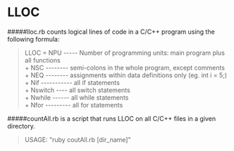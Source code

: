 LLOC
========

#####lloc.rb counts logical lines of code in a C/C++ program using the following formula:
> LLOC = NPU ----- Number of programming units: main program plus all functions  
    \+ NSC -------- semi-colons in the whole program, except comments    
    \+ NEQ -------- assignments within data definitions only (eg. int i = 5;)   
    \+ Nif ----------- all if statements  
    \+ Nswitch ---- all switch statements  
    \+ Nwhile ------ all while statements  
    \+ Nfor	--------- all for statements  
     		  	

#####countAll.rb is a script that runs LLOC on all C/C++ files in a given directory. 
> USAGE: "ruby coutAll.rb [dir_name]"
